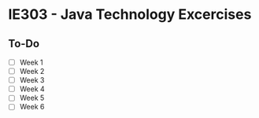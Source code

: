 # IE303 - Java Technology Excercises

## To-Do
- [ ] Week 1
- [ ] Week 2
- [ ] Week 3
- [ ] Week 4
- [ ] Week 5
- [ ] Week 6
